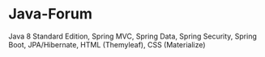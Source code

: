 # Java-Forum
Java 8 Standard Edition, Spring MVC, Spring Data, Spring Security, Spring Boot, JPA/Hibernate, HTML (Themyleaf), CSS (Materialize)
